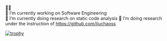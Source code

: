 👋🫡  
 🔭 I’m currently working on Software Engineering  
 🌱 I’m currently doing research on static code analysis 
 🤔 I’m doing research under the instruction of https://github.com/liuchaoss  
 
 [![trophy](https://github-profile-trophy.vercel.app/?username=rosemaryxxxxx&title=Followers,Commits,Stars,Repositories)](https://github.com/ryo-ma/github-profile-trophy)
 
<!--  https://github-profile-trophy.vercel.app/?username=rosemaryxxxxx&title=Followers
 https://github-profile-trophy.vercel.app/?username=rosemaryxxxxx&title=Commits -->

